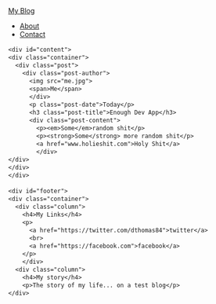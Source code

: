 <!DOCTYPE html>
<html lang="en" dir="ltr">
  <head>
    <meta charset="utf-8">
    <title>My blog</title>
    <link rel="stylesheet" type="text/css" href="styles.css">
  </head>
  <body>
    <div id="header">
    <div class="container">
    <a id="header-title"
    href="index.html">My Blog</a>
    <ul id="header-nav">
      <li><a href="about.html">About</a></li>
      <li><a href="mailto:sjufan84@gmail.com?subject=feedback">Contact</a></li>
    </ul>
    </div>
    </div>

    <div id="content">
    <div class="container">
      <div class="post">
        <div class="post-author">
          <img src="me.jpg">
          <span>Me</span>
          </div>
          <p class="post-date">Today</p>
          <h3 class="post-title">Enough Dev App</h3>
          <div class="post-content">
            <p><em>Some</em>random shit</p>
            <p><strong>Some</strong> more random shit</p>
            <a href="www.holieshit.com">Holy Shit</a>
            </div>
    </div>
    </div>
    </div>

    <div id="footer">
    <div class="container">
      <div class="column">
        <h4>My Links</h4>
        <p>
          <a href="https://twitter.com/dthomas84">twitter</a>
          <br>
          <a href="https://facebook.com">facebook</a>
        </p>
        </div>
      <div class="column">
        <h4>My story</h4>
        <p>The story of my life... on a test blog</p>
    </div>
  </div>
  </div>

  </body>
</html>
